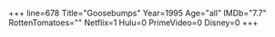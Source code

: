 +++
line=678
Title="Goosebumps"
Year=1995
Age="all"
IMDb="7.7"
RottenTomatoes=""
Netflix=1
Hulu=0
PrimeVideo=0
Disney=0
+++

